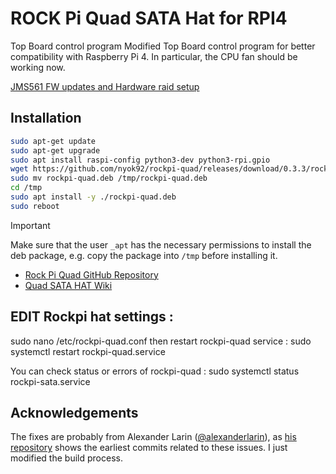 # ROCK Pi Quad SATA Hat for RPI4

Top Board control program
Modified Top Board control program for better compatibility with Raspberry Pi 4.
In particular, the CPU fan should be working now.

[JMS561 FW updates and Hardware raid setup](https://wiki.odroid.com/accessory/add-on_boards/xu4_cloudshell2/firmware_upgrade)

## Installation
```bash
sudo apt-get update
sudo apt-get upgrade
sudo apt install raspi-config python3-dev python3-rpi.gpio
wget https://github.com/nyok92/rockpi-quad/releases/download/0.3.3/rockpi-quad.deb
sudo mv rockpi-quad.deb /tmp/rockpi-quad.deb
cd /tmp
sudo apt install -y ./rockpi-quad.deb
sudo reboot
```

> [!IMPORTANT]
> Make sure that the user `_apt` has the necessary permissions to install the deb package, e.g. copy the package into `/tmp` before installing it.
* [Rock Pi Quad GitHub Repository](https://github.com/radxa/rockpi-quad)
* [Quad SATA HAT Wiki](https://wiki.radxa.com/Dual_Quad_SATA_HAT)

## EDIT Rockpi hat settings :
sudo nano /etc/rockpi-quad.conf
then restart rockpi-quad service : sudo systemctl restart rockpi-quad.service

You can check status or errors of rockpi-quad : sudo systemctl status rockpi-sata.service

## Acknowledgements
The fixes are probably from Alexander Larin ([@alexanderlarin](https://github.com/alexanderlarin)), as [his repository](https://github.com/alexanderlarin/rockpi-quad) shows the earliest commits related to these issues. I just modified the build process.
